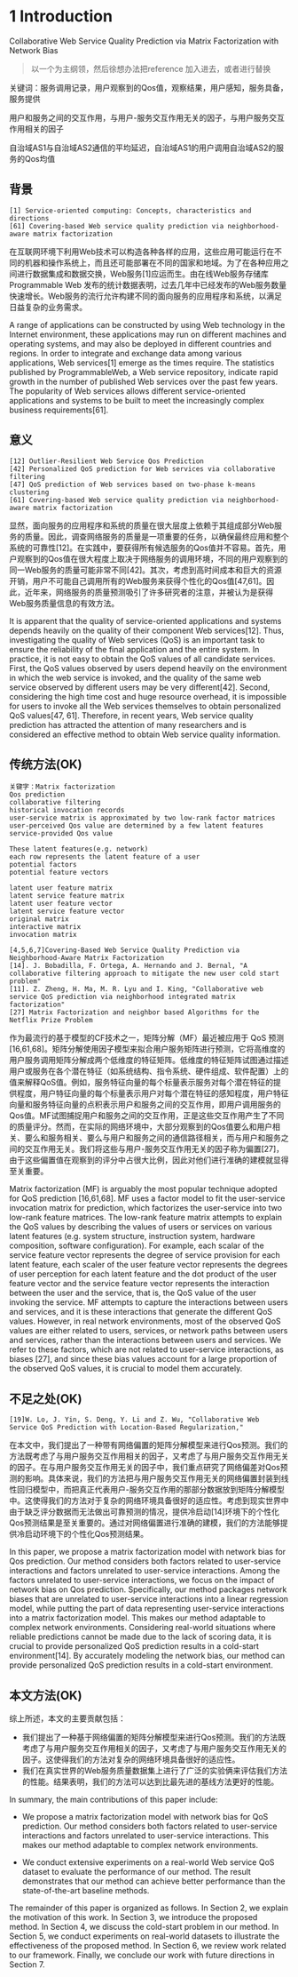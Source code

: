 # 1 Introduction

Collaborative Web Service Quality Prediction via Matrix Factorization with Network Bias

> 以一个为主纲领，然后徐想办法把reference 加入进去，或者进行替换

关键词：服务调用记录，用户观察到的Qos值，观察结果，用户感知，服务具备，服务提供

用户和服务之间的交互作用，与用户-服务交互作用无关的因子，与用户服务交互作用相关的因子

自治域AS1与自治域AS2通信的平均延迟，自治域AS1的用户调用自治域AS2的服务的Qos均值

## 背景

```
[1] Service-oriented computing: Concepts, characteristics and directions
[61] Covering-based Web service quality prediction via neighborhood-aware matrix factorization
```

在互联网环境下利用Web技术可以构造各种各样的应用，这些应用可能运行在不同的机器和操作系统上，而且还可能部署在不同的国家和地域。为了在各种应用之间进行数据集成和数据交换，Web服务[1]应运而生。由在线Web服务存储库 Programmable Web 发布的统计数据表明，过去几年中已经发布的Web服务数量快速增长。Web服务的流行允许构建不同的面向服务的应用程序和系统，以满足日益复杂的业务需求。

A range of applications can be constructed by using Web technology in the Internet environment, these applications may run on different machines and operating systems, and may also be deployed in different countries and regions. In order to integrate and exchange data among various applications, Web services[1] emerge as the times require. The statistics published by ProgrammableWeb, a Web service repository, indicate rapid growth in the number of published Web services over the past few years. The popularity of Web services allows different service-oriented applications and systems to be built to meet the increasingly complex business requirements[61].

## 意义

```
[12] Outlier-Resilient Web Service Qos Prediction
[42] Personalized QoS prediction for Web services via collaborative filtering
[47] QoS prediction of Web services based on two-phase k-means clustering
[61] Covering-based Web service quality prediction via neighborhood-aware matrix factorization
```

显然，面向服务的应用程序和系统的质量在很大层度上依赖于其组成部分Web服务的质量。因此，调查网络服务的质量是一项重要的任务，以确保最终应用和整个系统的可靠性[12]。在实践中，要获得所有候选服务的Qos值并不容易。首先，用户观察到的Qos值在很大程度上取决于网络服务的调用环境，不同的用户观察到的同一Web服务的质量可能非常不同[42]。其次，考虑到高时间成本和巨大的资源开销，用户不可能自己调用所有的Web服务来获得个性化的Qos值[47,61]。因此，近年来，网络服务的质量预测吸引了许多研究者的注意，并被认为是获得Web服务质量信息的有效方法。

It is apparent that the quality of service-oriented applications and systems depends heavily on the quality of their component Web services[12]. Thus, investigating the quality of Web services (QoS) is an important task to ensure the reliability of the final application and the entire system. In practice, it is not easy to obtain the QoS values of all candidate services. First, the QoS values observed by users depend heavily on the environment in which the web service is invoked, and the quality of the same web service observed by different users may be very different[42]. Second, considering the high time cost and huge resource overhead, it is impossible for users to invoke all the Web services themselves to obtain personalized QoS values[47, 61]. Therefore, in recent years, Web service quality prediction has attracted the attention of many researchers and is considered an effective method to obtain Web service quality information.



## 传统方法(OK)

```
关键字：Matrix factorization
Qos prediction
collaborative filtering
historical invocation records
user-service matrix is approximated by two low-rank factor matrices
user-perceived Qos value are determined by a few latent features
service-provided Qos value

These latent features(e.g. network)
each row represents the latent feature of a user
potential factors
potential feature vectors

latent user feature matrix
latent service feature matrix
latent user feature vector
latent service feature vector
original matrix
interactive matrix
invocation matrix

```

```
[4,5,6,7]Covering-Based Web Service Quality Prediction via Neighborhood-Aware Matrix Factorization
[14]. J. Bobadilla, F. Ortega, A. Hernando and J. Bernal, "A collaborative filtering approach to mitigate the new user cold start problem"
[11]. Z. Zheng, H. Ma, M. R. Lyu and I. King, "Collaborative web service QoS prediction via neighborhood integrated matrix factorization"
[27] Matrix Factorization and neighbor based Algorithms for the Netflix Prize Problem
```

作为最流行的基于模型的CF技术之一，矩阵分解（MF）最近被应用于 QoS 预测[16,61,68]。矩阵分解使用因子模型来拟合用户服务矩阵进行预测，它将高维度的用户服务调用矩阵分解成两个低维度的特征矩阵。低维度的特征矩阵试图通过描述用户或服务在各个潜在特征（如系统结构、指令系统、硬件组成、软件配置）上的值来解释QoS值。例如，服务特征向量的每个标量表示服务对每个潜在特征的提供程度，用户特征向量的每个标量表示用户对每个潜在特征的感知程度，用户特征向量和服务特征向量的点积表示用户和服务之间的交互作用，即用户调用服务的Qos值。MF试图捕捉用户和服务之间的交互作用，正是这些交互作用产生了不同的质量评分。然而，在实际的网络环境中，大部分观察到的Qos值要么和用户相关、要么和服务相关、要么与用户和服务之间的通信路径相关，而与用户和服务之间的交互作用无关。我们将这些与用户-服务交互作用无关的因子称为偏置[27]，由于这些偏置值在观察到的评分中占很大比例，因此对他们进行准确的建模就显得至关重要。

Matrix factorization (MF) is arguably the most popular technique adopted for QoS prediction [16,61,68]. MF uses a factor model to fit the user-service invocation matrix for prediction, which factorizes the user-service into two low-rank feature matrices. The low-rank feature matrix attempts to explain the QoS values by describing the values of users or services on various latent features (e.g. system structure, instruction system, hardware composition, software configuration). For example, each scalar of the service feature vector represents the degree of service provision for each latent feature, each scaler of the user feature vector represents the degrees of user perception for each latent feature and the dot product of the user feature vector and the service feature vector represents the interaction between the user and the service, that is, the QoS value of the user invoking the service. MF attempts to capture the interactions between users and services, and it is these interactions that generate the different QoS values. However, in real network environments, most of the observed QoS values are either related to users, services, or network paths between users and services, rather than the interactions between users and services. We refer to these factors, which are not related to user-service interactions, as biases [27], and since these bias values account for a large proportion of the observed QoS values, it is crucial to model them accurately.



## 不足之处(OK)

```
[19]W. Lo, J. Yin, S. Deng, Y. Li and Z. Wu, "Collaborative Web Service QoS Prediction with Location-Based Regularization,"
```

在本文中，我们提出了一种带有网络偏置的矩阵分解模型来进行Qos预测。我们的方法既考虑了与用户服务交互作用相关的因子，又考虑了与用户服务交互作用无关的因子。在与用户服务交互作用无关的因子中，我们重点研究了网络偏差对Qos预测的影响。具体来说，我们的方法把与用户服务交互作用无关的网络偏置封装到线性回归模型中，而把真正代表用户-服务交互作用的那部分数据放到矩阵分解模型中。这使得我们的方法对于复杂的网络环境具备很好的适应性。考虑到现实世界中由于缺乏评分数据而无法做出可靠预测的情况，提供冷启动[14]环境下的个性化Qos预测结果是至关重要的。通过对网络偏置进行准确的建模，我们的方法能够提供冷启动环境下的个性化Qos预测结果。

In this paper, we propose a matrix factorization model with network bias for Qos prediction. Our method considers both factors related to user-service interactions and factors unrelated to user-service interactions. Among the factors unrelated to user-service interactions, we focus on the impact of network bias on Qos prediction. Specifically, our method packages network biases that are unrelated to user-service interactions into a linear regression model, while putting the part of data representing user-service interactions into a matrix factorization model. This makes our method adaptable to complex network environments. Considering real-world situations where reliable predictions cannot be made due to the lack of scoring data, it is crucial to provide personalized QoS prediction results in a cold-start environment[14]. By accurately modeling the network bias, our method can provide personalized QoS prediction results in a cold-start environment.



## 本文方法(OK)

综上所述，本文的主要贡献包括：

* 我们提出了一种基于网络偏置的矩阵分解模型来进行Qos预测。我们的方法既考虑了与用户服务交互作用相关的因子，又考虑了与用户服务交互作用无关的因子。这使得我们的方法对复杂的网络环境具备很好的适应性。
* 我们在真实世界的Web服务质量数据集上进行了广泛的实验俩来评估我们方法的性能。结果表明，我们的方法可以达到比最先进的基线方法更好的性能。



In summary, the main contributions of this paper include:

* We propose a matrix factorization model with network bias for QoS prediction. Our method considers both factors related to user-service interactions and factors unrelated to user-service interactions. This makes our method adaptable to complex network environments.

* We conduct extensive experiments on a real-world Web service QoS dataset to evaluate the performance of our method. The result demonstrates that our method can achieve better performance than the state-of-the-art baseline methods.

The remainder of this paper is organized as follows. In Section 2, we explain the motivation of this work. In Section 3, we introduce the proposed method. In Section 4, we discuss the cold-start problem in our method. In Section 5, we conduct experiments on real-world datasets to illustrate the effectiveness of the proposed method. In Section 6, we review work related to our framework. Finally, we conclude our work with future directions in Section 7.


